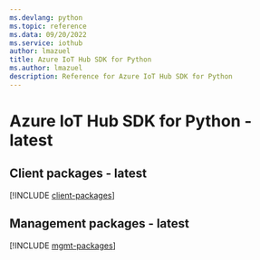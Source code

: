 ```yaml
---
ms.devlang: python
ms.topic: reference
ms.data: 09/20/2022
ms.service: iothub
author: lmazuel
title: Azure IoT Hub SDK for Python
ms.author: lmazuel
description: Reference for Azure IoT Hub SDK for Python
---
```

# Azure IoT Hub SDK for Python - latest

## Client packages - latest
[!INCLUDE [client-packages](iot-hub-client-index.md)]
## Management packages - latest
[!INCLUDE [mgmt-packages](iot-hub-mgmt-index.md)]